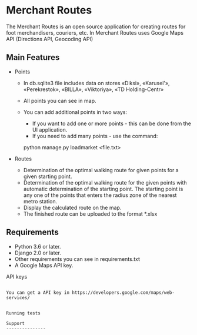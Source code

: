 Merchant Routes
====================

The Merchant Routes is an open source application for creating routes for foot merchandisers, couriers, etc.
In Merchant Routes uses Google Maps API (Directions API, Geocoding API)

Main Features
---------------
- Points
  - In db.sqlite3 file includes data on stores «Diksi», «Karusel'», «Perekrestok», «BILLA», «Viktoriya», «TD Holding-Centr»
  - All points you can see in map.
  - You can add additional points in two ways:
    - If you want to add one or more points - this can be done from the UI application.
    - If you need to add many points - use the command:

    python manage.py loadmarket <file.txt>

- Routes
  - Determination of the optimal walking route for given points for a given starting point.
  - Determination of the optimal walking route for the given points with automatic determination of the starting point.
 The starting point is any one of the points that enters the radius zone of the nearest metro station.
  - Display the calculated route on the map.
  - The finished route can be uploaded to the format *.xlsx

Requirements
---------------

  - Python 3.6 or later.
  - Django 2.0 or later.
  - Other requirements you can see in requirements.txt
  - A Google Maps API key.

API keys
~~~~~~~~~~~~~~~~~~~~~~

You can get a API key in https://developers.google.com/maps/web-services/


Running tests

Support
---------------